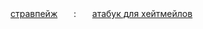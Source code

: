 [стравпейж](https://dollydollz.straw.page/)ㅤㅤ:ㅤㅤ[атабук для хейтмейлов](https://bunnidollz.atabook.org/)

